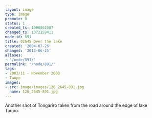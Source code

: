 ```yaml
---
layout: image
type: image
promote: 0
status: 1
created_ts: 1090862007
changed_ts: 1372159411
node_id: 891
title: 02645 Over the lake
created: '2004-07-26'
changed: '2013-06-25'
aliases:
- "/node/891/"
permalink: "/node/891/"
tags:
- 2003/11 - November 2003
- Taupo
images:
- src: image/images/126_2645-891.jpg
  name: 126_2645-891.jpg
---
```

Another shot of Tongariro taken from the road around the edge of lake Taupo.
